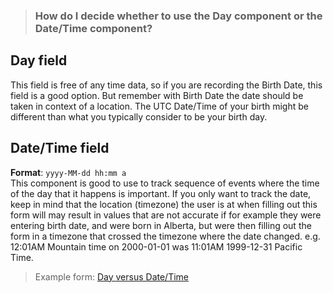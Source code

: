 > ### How do I decide whether to use the Day component or the Date/Time component?

## Day field  
This field is free of any time data, so if you are recording the Birth Date, this field is a good option. But remember with Birth Date the date should be taken in context of a location. The UTC Date/Time of your birth might be different than what you typically consider to be your birth day.  

## Date/Time field  
**Format**: ```yyyy-MM-dd hh:mm a```  
This component is good to use to track sequence of events where the time of the day that it happens is important. If you only want to track the date, keep in mind that the location (timezone) the user is at when filling out this form will may result in values that are not accurate if for example they were entering birth date, and were born in Alberta, but were then filling out the form in a timezone that crossed the timezone where the date changed. e.g. 12:01AM Mountain time on 2000-01-01 was 11:01AM 1999-12-31 Pacific Time.  

> Example form: [Day versus Date/Time](https://submit.digital.gov.bc.ca/app/form/submit?f=2feb8f40-9c99-4f0c-a416-53d819bc730e)   


